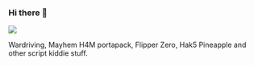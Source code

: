 ### Hi there 👋

<a href="https://wigle.net">
<img border="0" src="https://wigle.net/bi/tJbhzPkwreb_QmW6qAUKMA.png">
</a>

Wardriving, Mayhem H4M portapack, Flipper Zero, Hak5 Pineapple and other script kiddie stuff.
